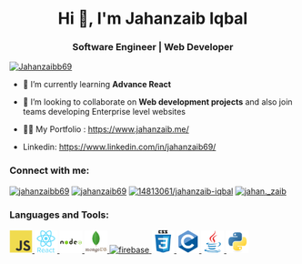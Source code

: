 <!-- ![logo](https://github.com/jahanzaib-iqbal/jahanzaib-iqbal/blob/main/banner.png) -->
<h1 align="center">Hi 👋, I'm Jahanzaib Iqbal</h1>
<h3 align="center">Software Engineer | Web Developer</h3>
<!-- https://github.com/abhisheknaiidu/abhisheknaiidu/raw/master/code.gif?raw=true -->
<!-- <img align="right" alt="Coding GIF" width="400" src ="https://github.com/abhisheknaiidu/abhisheknaiidu/raw/master/code.gif?raw=true"> -->
<!-- <p align="left"> <img src="https://komarev.com/ghpvc/?username=jahanzaib-iqbal&label=Profile%20views&color=0e75b6&style=flat" alt="jahanzaib-iqbal" /> </p>
 -->

<p align="left"> <a href="https://twitter.com/Jahanzaibb69" target="blank"><img src="https://img.shields.io/twitter/follow/Jahanzaibb69?logo=twitter&style=for-the-badge" alt="Jahanzaibb69" /></a> </p>

 
- 🌱 I’m currently learning **Advance React**

- 💞️ I’m looking to collaborate on **Web development projects** and also join teams developing Enterprise level websites

- 👨‍💻 My Portfolio : https://www.jahanzaib.me/


- Linkedin: https://www.linkedin.com/in/jahanzaib69/

<h3 align="left">Connect with me:</h3>
<p align="left">
<a href="https://twitter.com/jahanzaibb69" target="blank"><img align="center" src="https://raw.githubusercontent.com/rahuldkjain/github-profile-readme-generator/master/src/images/icons/Social/twitter.svg" alt="jahanzaibb69" height="30" width="40" /></a>
<a href="https://linkedin.com/in/jahanzaib69" target="blank"><img align="center" src="https://raw.githubusercontent.com/rahuldkjain/github-profile-readme-generator/master/src/images/icons/Social/linked-in-alt.svg" alt="jahanzaib69" height="30" width="40" /></a>
<a href="https://stackoverflow.com/users/14813061/jahanzaib-iqbal" target="blank"><img align="center" src="https://raw.githubusercontent.com/rahuldkjain/github-profile-readme-generator/master/src/images/icons/Social/stack-overflow.svg" alt="14813061/jahanzaib-iqbal" height="30" width="40" /></a>
<a href="https://instagram.com/jahan._zaib" target="blank"><img align="center" src="https://raw.githubusercontent.com/rahuldkjain/github-profile-readme-generator/master/src/images/icons/Social/instagram.svg" alt="jahan._zaib" height="30" width="40" /></a>

</p>

<h3 align="left">Languages and Tools:</h3>
<p align="left"> 

<a href="https://developer.mozilla.org/en-US/docs/Web/JavaScript" target="_blank" rel="noreferrer"> <img src="https://raw.githubusercontent.com/devicons/devicon/master/icons/javascript/javascript-original.svg" alt="javascript" width="40" height="40"/> </a> 
<a href="https://reactjs.org/" target="_blank" rel="noreferrer"> <img src="https://raw.githubusercontent.com/devicons/devicon/master/icons/react/react-original-wordmark.svg" alt="react" width="40" height="40"/> </a>
<a href="https://nodejs.org" target="_blank" rel="noreferrer"> <img src="https://raw.githubusercontent.com/devicons/devicon/master/icons/nodejs/nodejs-original-wordmark.svg" alt="nodejs" width="40" height="40"/> </a>
<a href="https://www.mongodb.com/" target="_blank" rel="noreferrer"> <img src="https://raw.githubusercontent.com/devicons/devicon/master/icons/mongodb/mongodb-original-wordmark.svg" alt="mongodb" width="40" height="40"/> </a>
<a href="https://firebase.google.com/" target="_blank" rel="noreferrer"> <img src="https://www.vectorlogo.zone/logos/firebase/firebase-icon.svg" alt="firebase" width="40" height="40"/> </a>
<a href="https://www.w3schools.com/css/" target="_blank" rel="noreferrer"> <img src="https://raw.githubusercontent.com/devicons/devicon/master/icons/css3/css3-original-wordmark.svg" alt="css3" width="40" height="40"/> </a>
<a href="https://www.cprogramming.com/" target="_blank" rel="noreferrer"> <img src="https://raw.githubusercontent.com/devicons/devicon/master/icons/c/c-original.svg" alt="c" width="40" height="40"/> </a> 
<a href="https://www.java.com" target="_blank" rel="noreferrer"> <img src="https://raw.githubusercontent.com/devicons/devicon/master/icons/java/java-original.svg" alt="java" width="40" height="40"/> </a>
<a href="https://www.python.org" target="_blank" rel="noreferrer"> <img src="https://raw.githubusercontent.com/devicons/devicon/master/icons/python/python-original.svg" alt="python" width="40" height="40"/> </a>

<!--
<h2><i>⚙️ GitHub Analytics</i></h2>

<p align="center">
<a href="https://github.com/jahanzaib-iqbal">
   <img height="180em" src="https://github-readme-stats.vercel.app/api?username=jahanzaib-iqbal&show_icons=true&theme=algolia&include_all_commits=true&count_private=true"/> 
  <img height="180em" src="https://github-readme-stats-eight-theta.vercel.app/api/top-langs/?username=jahanzaib-iqbal&layout=compact&langs_count=8&theme=algolia"/>
</a>
</p>
</p> -->
